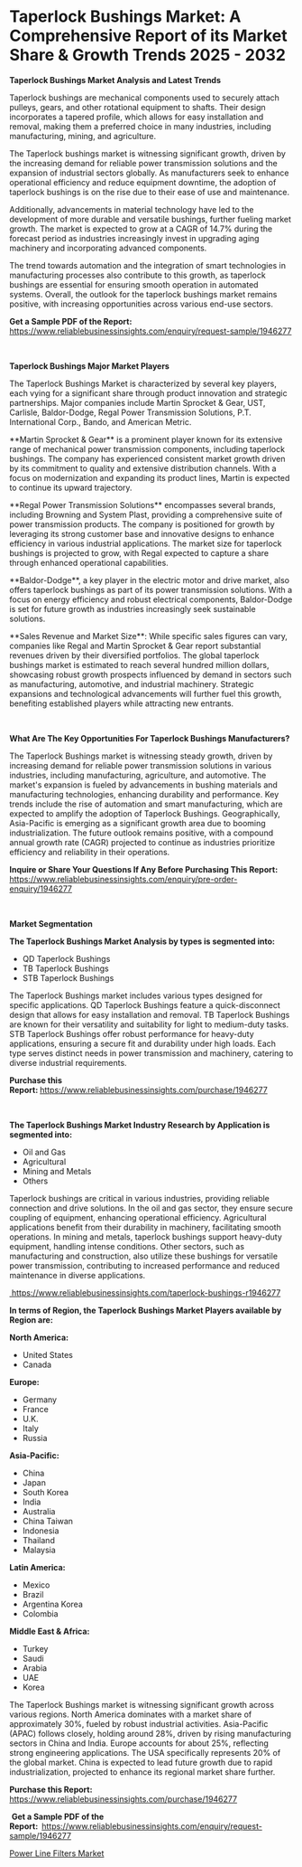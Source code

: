 <p><h1>Taperlock Bushings Market: A Comprehensive Report of its Market Share & Growth Trends 2025 - 2032</h1></p><p><strong>Taperlock Bushings Market Analysis and Latest Trends</strong></p>
<p><p>Taperlock bushings are mechanical components used to securely attach pulleys, gears, and other rotational equipment to shafts. Their design incorporates a tapered profile, which allows for easy installation and removal, making them a preferred choice in many industries, including manufacturing, mining, and agriculture. </p><p>The Taperlock bushings market is witnessing significant growth, driven by the increasing demand for reliable power transmission solutions and the expansion of industrial sectors globally. As manufacturers seek to enhance operational efficiency and reduce equipment downtime, the adoption of taperlock bushings is on the rise due to their ease of use and maintenance. </p><p>Additionally, advancements in material technology have led to the development of more durable and versatile bushings, further fueling market growth. The market is expected to grow at a CAGR of 14.7% during the forecast period as industries increasingly invest in upgrading aging machinery and incorporating advanced components. </p><p>The trend towards automation and the integration of smart technologies in manufacturing processes also contribute to this growth, as taperlock bushings are essential for ensuring smooth operation in automated systems. Overall, the outlook for the taperlock bushings market remains positive, with increasing opportunities across various end-use sectors.</p></p>
<p><strong>Get a Sample PDF of the Report:&nbsp;</strong> <a href="https://www.reliablebusinessinsights.com/enquiry/request-sample/1946277?utm_campaign=2190&utm_medium=2&utm_source=Github&utm_content=ia&utm_term=08042025&utm_id=taperlock-bushings">https://www.reliablebusinessinsights.com/enquiry/request-sample/1946277</a></p>
<p>&nbsp;</p>
<p><strong>Taperlock Bushings Major Market Players</strong></p>
<p><p>The Taperlock Bushings Market is characterized by several key players, each vying for a significant share through product innovation and strategic partnerships. Major companies include Martin Sprocket & Gear, UST, Carlisle, Baldor-Dodge, Regal Power Transmission Solutions, P.T. International Corp., Bando, and American Metric.</p><p>**Martin Sprocket & Gear** is a prominent player known for its extensive range of mechanical power transmission components, including taperlock bushings. The company has experienced consistent market growth driven by its commitment to quality and extensive distribution channels. With a focus on modernization and expanding its product lines, Martin is expected to continue its upward trajectory.</p><p>**Regal Power Transmission Solutions** encompasses several brands, including Browning and System Plast, providing a comprehensive suite of power transmission products. The company is positioned for growth by leveraging its strong customer base and innovative designs to enhance efficiency in various industrial applications. The market size for taperlock bushings is projected to grow, with Regal expected to capture a share through enhanced operational capabilities.</p><p>**Baldor-Dodge**, a key player in the electric motor and drive market, also offers taperlock bushings as part of its power transmission solutions. With a focus on energy efficiency and robust electrical components, Baldor-Dodge is set for future growth as industries increasingly seek sustainable solutions.</p><p>**Sales Revenue and Market Size**: While specific sales figures can vary, companies like Regal and Martin Sprocket & Gear report substantial revenues driven by their diversified portfolios. The global taperlock bushings market is estimated to reach several hundred million dollars, showcasing robust growth prospects influenced by demand in sectors such as manufacturing, automotive, and industrial machinery. Strategic expansions and technological advancements will further fuel this growth, benefiting established players while attracting new entrants.</p></p>
<p>&nbsp;</p>
<p><strong>What Are The Key Opportunities For Taperlock Bushings Manufacturers?</strong></p>
<p><p>The Taperlock Bushings market is witnessing steady growth, driven by increasing demand for reliable power transmission solutions in various industries, including manufacturing, agriculture, and automotive. The market's expansion is fueled by advancements in bushing materials and manufacturing technologies, enhancing durability and performance. Key trends include the rise of automation and smart manufacturing, which are expected to amplify the adoption of Taperlock Bushings. Geographically, Asia-Pacific is emerging as a significant growth area due to booming industrialization. The future outlook remains positive, with a compound annual growth rate (CAGR) projected to continue as industries prioritize efficiency and reliability in their operations.</p></p>
<p><strong>Inquire or Share Your Questions If Any Before Purchasing This Report:</strong> <a href="https://www.reliablebusinessinsights.com/enquiry/pre-order-enquiry/1946277?utm_campaign=2190&utm_medium=2&utm_source=Github&utm_content=ia&utm_term=08042025&utm_id=taperlock-bushings">https://www.reliablebusinessinsights.com/enquiry/pre-order-enquiry/1946277</a></p>
<p>&nbsp;</p>
<p><strong>Market Segmentation</strong></p>
<p><strong>The Taperlock Bushings Market Analysis by types is segmented into:</strong></p>
<p><ul><li>QD Taperlock Bushings</li><li>TB Taperlock Bushings</li><li>STB Taperlock Bushings</li></ul></p>
<p><p>The Taperlock Bushings market includes various types designed for specific applications. QD Taperlock Bushings feature a quick-disconnect design that allows for easy installation and removal. TB Taperlock Bushings are known for their versatility and suitability for light to medium-duty tasks. STB Taperlock Bushings offer robust performance for heavy-duty applications, ensuring a secure fit and durability under high loads. Each type serves distinct needs in power transmission and machinery, catering to diverse industrial requirements.</p></p>
<p><strong>Purchase this Report:&nbsp;</strong><a href="https://www.reliablebusinessinsights.com/purchase/1946277?utm_campaign=2190&utm_medium=2&utm_source=Github&utm_content=ia&utm_term=08042025&utm_id=taperlock-bushings">https://www.reliablebusinessinsights.com/purchase/1946277</a></p>
<p>&nbsp;</p>
<p><strong>The Taperlock Bushings Market Industry Research by Application is segmented into:</strong></p>
<p><ul><li>Oil and Gas</li><li>Agricultural</li><li>Mining and Metals</li><li>Others</li></ul></p>
<p><p>Taperlock bushings are critical in various industries, providing reliable connection and drive solutions. In the oil and gas sector, they ensure secure coupling of equipment, enhancing operational efficiency. Agricultural applications benefit from their durability in machinery, facilitating smooth operations. In mining and metals, taperlock bushings support heavy-duty equipment, handling intense conditions. Other sectors, such as manufacturing and construction, also utilize these bushings for versatile power transmission, contributing to increased performance and reduced maintenance in diverse applications.</p></p>
<p><a href="https://www.reliablebusinessinsights.com/taperlock-bushings-r1946277?utm_campaign=2190&utm_medium=2&utm_source=Github&utm_content=ia&utm_term=08042025&utm_id=taperlock-bushings">&nbsp;https://www.reliablebusinessinsights.com/taperlock-bushings-r1946277</a></p>
<p><strong>In terms of Region, the Taperlock Bushings Market Players available by Region are:</strong></p>
<p>
    <p> <strong> North America: </strong>
        <ul>
            <li>United States</li>
            <li>Canada</li>
        </ul>
        </p> 
    <p> <strong> Europe: </strong>
        <ul>
            <li>Germany</li>
            <li>France</li>
            <li>U.K.</li>
            <li>Italy</li>
            <li>Russia</li>
        </ul>
        </p> 
    <p> <strong> Asia-Pacific: </strong>
        <ul>
            <li>China</li>
            <li>Japan</li>
            <li>South Korea</li>
            <li>India</li>
            <li>Australia</li>
            <li>China Taiwan</li>
            <li>Indonesia</li>
            <li>Thailand</li>
            <li>Malaysia</li>
        </ul>
        </p> 
    <p> <strong> Latin America: </strong>
        <ul>
            <li>Mexico</li>
            <li>Brazil</li>
            <li>Argentina Korea</li>
            <li>Colombia</li>
        </ul>
        </p> 
    <p> <strong> Middle East & Africa: </strong>
        <ul>
            <li>Turkey</li>
            <li>Saudi</li>
            <li>Arabia</li>
            <li>UAE</li>
            <li>Korea</li>
        </ul>
    </p>
    </p>
<p><p>The Taperlock Bushings market is witnessing significant growth across various regions. North America dominates with a market share of approximately 30%, fueled by robust industrial activities. Asia-Pacific (APAC) follows closely, holding around 28%, driven by rising manufacturing sectors in China and India. Europe accounts for about 25%, reflecting strong engineering applications. The USA specifically represents 20% of the global market. China is expected to lead future growth due to rapid industrialization, projected to enhance its regional market share further.</p></p>
<p><strong>Purchase this Report: </strong><a href="https://www.reliablebusinessinsights.com/purchase/1946277?utm_campaign=2190&utm_medium=2&utm_source=Github&utm_content=ia&utm_term=08042025&utm_id=taperlock-bushings">https://www.reliablebusinessinsights.com/purchase/1946277</a></p>
<p>&nbsp;<strong>Get a Sample PDF of the Report:&nbsp;&nbsp;</strong><a href="https://www.reliablebusinessinsights.com/enquiry/request-sample/1946277?utm_campaign=2190&utm_medium=2&utm_source=Github&utm_content=ia&utm_term=08042025&utm_id=taperlock-bushings">https://www.reliablebusinessinsights.com/enquiry/request-sample/1946277</a></p>
<p><strong></strong></p>
<p><p><a href="https://github.com/bmorecock/Market-Research-Report-List-6/blob/main/power-line-filters-market.md?utm_campaign=2190&utm_medium=2&utm_source=Github&utm_content=ia&utm_term=08042025&utm_id=taperlock-bushings">Power Line Filters Market</a></p></p>